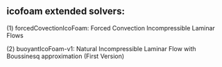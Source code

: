 icofoam extended solvers:
-------------------------
(1) forcedCovectionIcoFoam: Forced Convection Incompressible Laminar Flows

(2) buoyantIcoFoam-v1: Natural Incompressible Laminar Flow with Boussinesq approximation (First Version)

